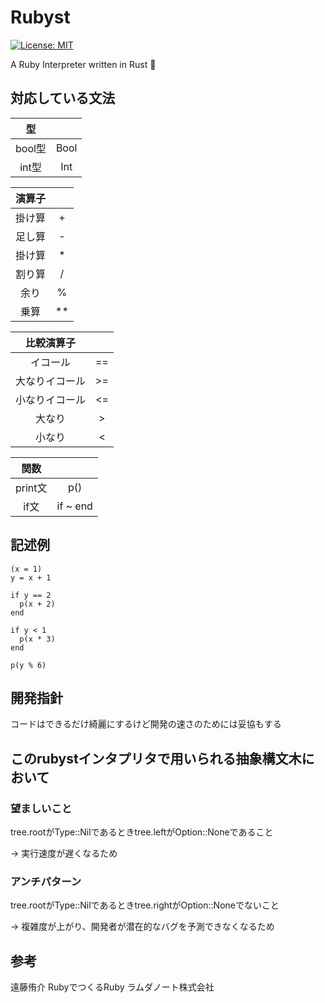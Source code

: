 # Rubyst
[![License: MIT](https://img.shields.io/badge/License-MIT-yellow.svg)](https://opensource.org/licenses/MIT)

A Ruby Interpreter written in Rust 🦄
## 対応している文法

|型||
| :---:  | :---:|
| bool型 | Bool | 
| int型  | Int  |

|演算子||
| :---:  | :---:|
| 掛け算 | + | 
| 足し算 | - |
| 掛け算 | * |
| 割り算 | / |
| 余り | % |
| 乗算 | ** |

|比較演算子||
| :---:  | :---:|
|イコール|==| 
|大なりイコール|>=|
|小なりイコール|<=|
|大なり|>|
|小なり|<|

|関数||
| :---: | :---:|
| print文 | p() |
| if文 | if ~ end |


## 記述例

```main.eld
(x = 1)
y = x + 1

if y == 2
  p(x + 2)
end

if y < 1
  p(x * 3)
end

p(y % 6)
```

## 開発指針
コードはできるだけ綺麗にするけど開発の速さのためには妥協もする
## このrubystインタプリタで用いられる抽象構文木において

### 望ましいこと
tree.rootがType::Nilであるときtree.leftがOption::Noneであること

&rarr; 実行速度が遅くなるため

### アンチパターン
tree.rootがType::Nilであるときtree.rightがOption::Noneでないこと

&rarr; 複雑度が上がり、開発者が潜在的なバグを予測できなくなるため

## 参考
遠藤侑介 RubyでつくるRuby ラムダノート株式会社
